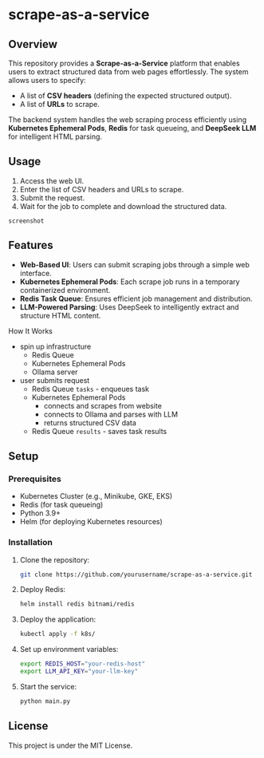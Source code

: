 # scrape-as-a-service

## Overview
This repository provides a **Scrape-as-a-Service** platform that enables users to extract structured data from web pages effortlessly. The system allows users to specify:
- A list of **CSV headers** (defining the expected structured output).
- A list of **URLs** to scrape.

The backend system handles the web scraping process efficiently using **Kubernetes Ephemeral Pods**, **Redis** for task queueing, and **DeepSeek LLM** for intelligent HTML parsing.

## Usage
1. Access the web UI.
2. Enter the list of CSV headers and URLs to scrape.
3. Submit the request.
4. Wait for the job to complete and download the structured data.

`screenshot`

## Features
- **Web-Based UI**: Users can submit scraping jobs through a simple web interface.
- **Kubernetes Ephemeral Pods**: Each scrape job runs in a temporary containerized environment.
- **Redis Task Queue**: Ensures efficient job management and distribution.
- **LLM-Powered Parsing**: Uses DeepSeek to intelligently extract and structure HTML content.

How It Works
- spin up infrastructure
  - Redis Queue
  - Kubernetes Ephemeral Pods
  - Ollama server
- user submits request
  - Redis Queue `tasks` - enqueues task
  - Kubernetes Ephemeral Pods
    - connects and scrapes from website
    - connects to Ollama and parses with LLM
    - returns structured CSV data
  - Redis Queue `results` - saves task results

## Setup
### Prerequisites
- Kubernetes Cluster (e.g., Minikube, GKE, EKS)
- Redis (for task queueing)
- Python 3.9+
- Helm (for deploying Kubernetes resources)

### Installation
1. Clone the repository:
   ```sh
   git clone https://github.com/yourusername/scrape-as-a-service.git
   ```
2. Deploy Redis:
   ```sh
   helm install redis bitnami/redis
   ```
3. Deploy the application:
   ```sh
   kubectl apply -f k8s/
   ```
4. Set up environment variables:
   ```sh
   export REDIS_HOST="your-redis-host"
   export LLM_API_KEY="your-llm-key"
   ```
5. Start the service:
   ```sh
   python main.py
   ```

## License
This project is under the MIT License.